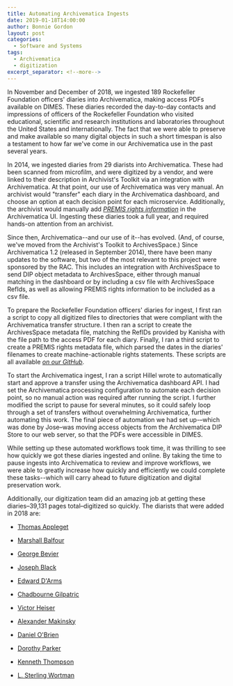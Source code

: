 ```yaml
---
title: Automating Archivematica Ingests
date: 2019-01-18T14:00:00
author: Bonnie Gordon
layout: post
categories:
  - Software and Systems
tags:
  - Archivematica
  - digitization
excerpt_separator: <!--more-->
---
```


In November and December of 2018, we ingested 189 Rockefeller Foundation officers' diaries into Archivematica, making access PDFs available on DIMES. These diaries recorded the day-to-day contacts and impressions of officers of the Rockefeller Foundation who visited educational, scientific and research institutions and laboratories throughout the United States and internationally. The fact that we were able to preserve and make available so many digital objects in such a short timespan is also a testament to how far we've come in our Archivematica use in the past several years.

<!--more-->

In 2014, we ingested diaries from 29 diarists into Archivematica. These had been scanned from microfilm, and were digitized by a vendor, and were linked to their description in Archivist's Toolkit via an integration with Archivematica. At that point, our use of Archivematica was very manual. An archivist would "transfer" each diary in the Archivematica dashboard, and choose an option at each decision point for each microservice. Additionally, the archivist would manually add [*PREMIS rights information*](http://docs.rockarch.org/premis-rights-guidelines/) in the Archivematica UI. Ingesting these diaries took a full year, and required hands-on attention from an archivist.

Since then, Archivematica--and our use of it--has evolved. (And, of course, we've moved from the Archivist's Toolkit to ArchivesSpace.)
Since Archivematica 1.2 (released in September 2014), there have been many updates to the software, but two of the most relevant to this project were sponsored by the RAC. This includes an integration with ArchivesSpace to send DIP object metadata to ArchivesSpace, either through manual matching in the dashboard or by including a csv file with ArchivesSpace RefIds, as well as allowing PREMIS rights information to be included as a csv file.

To prepare the Rockefeller Foundation officers' diaries for ingest, I first ran a script to copy all digitized files to directories that were compliant with the Archivematica transfer structure. I then ran a script to create the ArchivesSpace metadata file, matching the RefIDs provided by Kanisha with the file path to the access PDF for each diary. Finally, I ran a third script to create a PREMIS rights metadata file, which parsed the dates in the diaries' filenames to create machine-actionable rights statements. These scripts are all available [*on our GitHub*](https://github.com/RockefellerArchiveCenter/scripts/tree/master/archivematica).

To start the Archivematica ingest, I ran a script Hillel wrote to automatically start and approve a transfer using the Archivematica dashboard API. I had set the Archivematica processing configuration to automate each decision point, so no manual action was required after running the script. I further modified the script to pause for several minutes, so it could safely loop through a set of transfers without overwhelming Archivematica, further automating this work. The final piece of automation we had set up-–which was done by Jose–was moving access objects from the Archivematica DIP Store to our web server, so that the PDFs were accessible in DIMES.

While setting up these automated workflows took time, it was thrilling to see how quickly we got these diaries ingested and online. By taking the time to pause ingests into Archivematica to review and improve workflows, we were able to greatly increase how quickly and efficiently we could complete these tasks--which will carry ahead to future digitization and digital preservation work.

Additionally, our digitization team did an amazing job at getting these diaries–39,131 pages total–digitized so quickly. The diarists that were added in 2018 are:

-   [Thomas Appleget](https://www.google.com/url?q=http://dimes.rockarch.org/xtf/view?docId%3Dead/FA391/FA391.xml;chunk.id%3D5ffc402076654b58944d36038d452a39;brand%3Ddefault%26doc.view%3Ddao&sa=D&ust=1547839187154000)
    
-   [Marshall Balfour](https://www.google.com/url?q=http://dimes.rockarch.org/xtf/view?docId%3Dead/FA391/FA391.xml;chunk.id%3D63443620c2e241b885be5af2c9819675;brand%3Ddefault%26doc.view%3Ddao&sa=D&ust=1547839187154000)
    
-   [George Bevier](https://www.google.com/url?q=http://dimes.rockarch.org/xtf/view?docId%3Dead/FA391/FA391.xml;chunk.id%3Da6378681f46741fea53644c3b8b61c44;brand%3Ddefault%26doc.view%3Ddao&sa=D&ust=1547839187154000)
    
-   [Joseph Black](https://www.google.com/url?q=http://dimes.rockarch.org/xtf/view?docId%3Dead/FA391/FA391.xml;chunk.id%3D676f6e79d4e5401d99452654656ba965;brand%3Ddefault%26doc.view%3Ddao&sa=D&ust=1547839187155000)
    
-   [Edward D'Arms](https://www.google.com/url?q=http://dimes.rockarch.org/xtf/view?docId%3Dead/FA391/FA391.xml;chunk.id%3Dfe6d29bf513d4450bafea0b2abfd49b5;brand%3Ddefault%26doc.view%3Ddao&sa=D&ust=1547839187155000)
    
-   [Chadbourne Gilpatric](https://www.google.com/url?q=http://dimes.rockarch.org/xtf/view?docId%3Dead/FA392/FA392.xml;chunk.id%3De48349b049944e0c9a89b91806687bd4;brand%3Ddefault%26doc.view%3Ddao&sa=D&ust=1547839187155000)
    
-   [Victor Heiser](https://www.google.com/url?q=http://dimes.rockarch.org/xtf/view?docId%3Dead/FA392/FA392.xml;chunk.id%3Dacbfcd7b833f4124b6bd400e62c457dd;brand%3Ddefault%26doc.view%3Ddao&sa=D&ust=1547839187156000)
	
-   [Alexander Makinsky](https://www.google.com/url?q=http://dimes.rockarch.org/xtf/view?docId%3Dead/FA393/FA393.xml;chunk.id%3D6679542e85d143fab17526a89aa00a95;brand%3Ddefault%26doc.view%3Ddao&sa=D&ust=1547839187156000)
    
-   [Daniel O'Brien](https://www.google.com/url?q=http://dimes.rockarch.org/xtf/view?docId%3Dead/FA393/FA393.xml;chunk.id%3Db7762b9f837f4205b88c0b8c56a6a84f;brand%3Ddefault%26doc.view%3Ddao&sa=D&ust=1547839187156000)
    
-   [Dorothy Parker](https://www.google.com/url?q=http://dimes.rockarch.org/xtf/view?docId%3Dead/FA393/FA393.xml;chunk.id%3D42a2f8654fb547168c2b5854b584434b;brand%3Ddefault%26doc.view%3Ddao&sa=D&ust=1547839187156000)
    
-   [Kenneth Thompson](https://www.google.com/url?q=http://dimes.rockarch.org/xtf/view?docId%3Dead/FA394/FA394.xml;chunk.id%3Dd8fcb937811f4494a52cd8788ca22af9;brand%3Ddefault%26doc.view%3Ddao&sa=D&ust=1547839187157000)
    
-   [L. Sterling Wortman](https://www.google.com/url?q=http://dimes.rockarch.org/xtf/view?docId%3Dead/FA394/FA394.xml;chunk.id%3Da6cd6525e360441aaf17e2489a5aaee6;brand%3Ddefault%26doc.view%3Ddao&sa=D&ust=1547839187157000)
    




